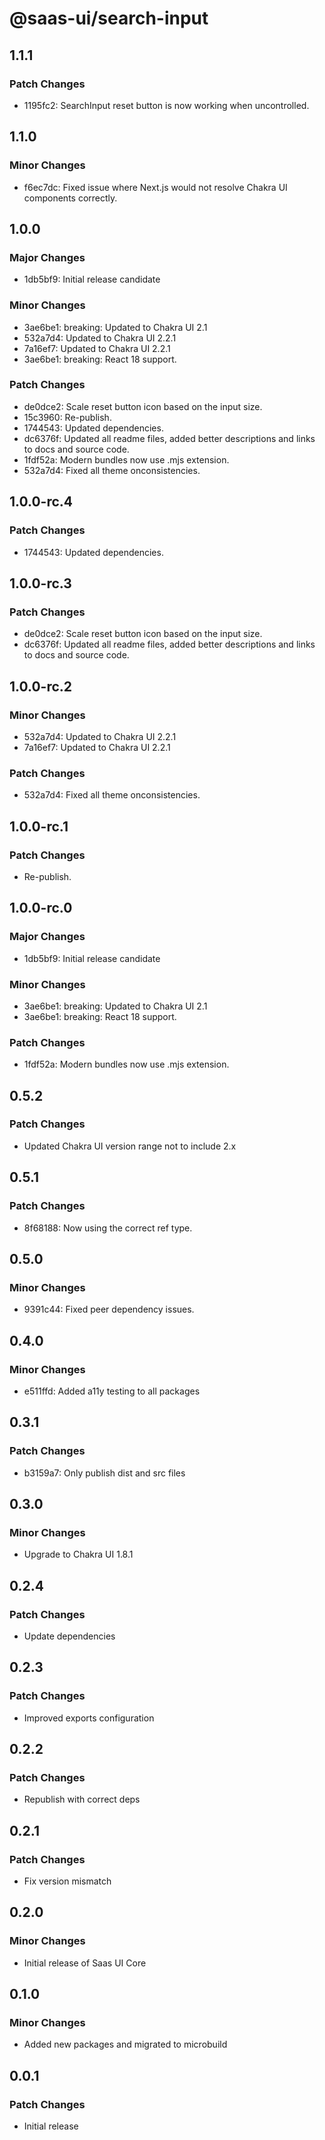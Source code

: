 # @saas-ui/search-input

## 1.1.1

### Patch Changes

- 1195fc2: SearchInput reset button is now working when uncontrolled.

## 1.1.0

### Minor Changes

- f6ec7dc: Fixed issue where Next.js would not resolve Chakra UI components correctly.

## 1.0.0

### Major Changes

- 1db5bf9: Initial release candidate

### Minor Changes

- 3ae6be1: breaking: Updated to Chakra UI 2.1
- 532a7d4: Updated to Chakra UI 2.2.1
- 7a16ef7: Updated to Chakra UI 2.2.1
- 3ae6be1: breaking: React 18 support.

### Patch Changes

- de0dce2: Scale reset button icon based on the input size.
- 15c3960: Re-publish.
- 1744543: Updated dependencies.
- dc6376f: Updated all readme files, added better descriptions and links to docs and source code.
- 1fdf52a: Modern bundles now use .mjs extension.
- 532a7d4: Fixed all theme onconsistencies.

## 1.0.0-rc.4

### Patch Changes

- 1744543: Updated dependencies.

## 1.0.0-rc.3

### Patch Changes

- de0dce2: Scale reset button icon based on the input size.
- dc6376f: Updated all readme files, added better descriptions and links to docs and source code.

## 1.0.0-rc.2

### Minor Changes

- 532a7d4: Updated to Chakra UI 2.2.1
- 7a16ef7: Updated to Chakra UI 2.2.1

### Patch Changes

- 532a7d4: Fixed all theme onconsistencies.

## 1.0.0-rc.1

### Patch Changes

- Re-publish.

## 1.0.0-rc.0

### Major Changes

- 1db5bf9: Initial release candidate

### Minor Changes

- 3ae6be1: breaking: Updated to Chakra UI 2.1
- 3ae6be1: breaking: React 18 support.

### Patch Changes

- 1fdf52a: Modern bundles now use .mjs extension.

## 0.5.2

### Patch Changes

- Updated Chakra UI version range not to include 2.x

## 0.5.1

### Patch Changes

- 8f68188: Now using the correct ref type.

## 0.5.0

### Minor Changes

- 9391c44: Fixed peer dependency issues.

## 0.4.0

### Minor Changes

- e511ffd: Added a11y testing to all packages

## 0.3.1

### Patch Changes

- b3159a7: Only publish dist and src files

## 0.3.0

### Minor Changes

- Upgrade to Chakra UI 1.8.1

## 0.2.4

### Patch Changes

- Update dependencies

## 0.2.3

### Patch Changes

- Improved exports configuration

## 0.2.2

### Patch Changes

- Republish with correct deps

## 0.2.1

### Patch Changes

- Fix version mismatch

## 0.2.0

### Minor Changes

- Initial release of Saas UI Core

## 0.1.0

### Minor Changes

- Added new packages and migrated to microbuild

## 0.0.1

### Patch Changes

- Initial release

